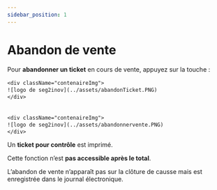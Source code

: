 ```yaml
---
sidebar_position: 1
---
```


# Abandon de vente


Pour **abandonner un ticket** en cours de vente, appuyez sur la touche :

    <div className="contenaireImg">
    ![logo de seg2inov](../assets/abandonTicket.PNG)
    </div>


    <div className="contenaireImg">
    ![logo de seg2inov](../assets/abandonnervente.PNG)
    </div>


Un **ticket pour contrôle** est imprimé.


Cette fonction n’est **pas accessible après le total**.


L’abandon de vente n’apparaît pas sur la clôture de causse mais est enregistrée dans le journal électronique.
